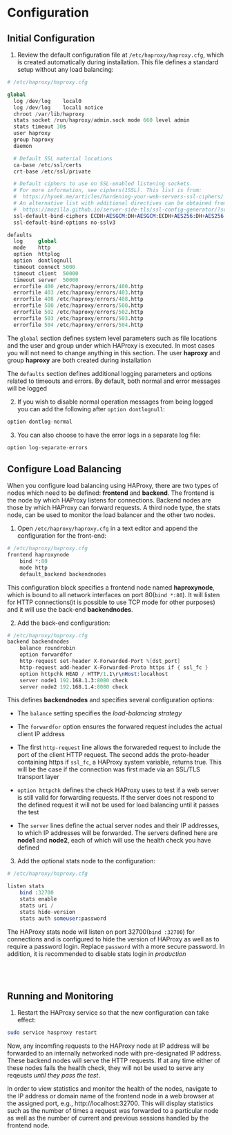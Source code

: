 # Configuration

## Initial Configuration

1. Review the default configuration file at `/etc/haproxy/haproxy.cfg`, which is created automatically during installation. This file defines a standard setup without any load balancing:

```s
# /etc/haproxy/haproxy.cfg

global
  log /dev/log    local0
  log /dev/log    local1 notice
  chroot /var/lib/haproxy
  stats socket /run/haproxy/admin.sock mode 660 level admin
  stats timeout 30s
  user haproxy
  group haproxy
  daemon

  # Default SSL material locations
  ca-base /etc/ssl/certs
  crt-base /etc/ssl/private

  # Default ciphers to use on SSL-enabled listening sockets.
  # For more information, see ciphers(1SSL). This list is from:
  #  https://hynek.me/articles/hardening-your-web-servers-ssl-ciphers/
  # An alternative list with additional directives can be obtained from
  #  https://mozilla.github.io/server-side-tls/ssl-config-generator/?server=haproxy
  ssl-default-bind-ciphers ECDH+AESGCM:DH+AESGCM:ECDH+AES256:DH+AES256:ECDH+AES128:DH+AES:RSA+AESGCM:RSA+AES:!aNULL:!MD5:!DSS
  ssl-default-bind-options no-sslv3

defaults
  log     global
  mode    http
  option  httplog
  option  dontlognull
  timeout connect 5000
  timeout client  50000
  timeout server  50000
  errorfile 400 /etc/haproxy/errors/400.http
  errorfile 403 /etc/haproxy/errors/403.http
  errorfile 408 /etc/haproxy/errors/408.http
  errorfile 500 /etc/haproxy/errors/500.http
  errorfile 502 /etc/haproxy/errors/502.http
  errorfile 503 /etc/haproxy/errors/503.http
  errorfile 504 /etc/haproxy/errors/504.http
```

The `global` section defines system level parameters such as file locations and the user and group under which HAProxy is executed. In most cases you will not need to change anything in this section. The user **haproxy** and group **haproxy** are both created during installation

The `defaults` section defines additional logging parameters and options related to timeouts and errors. By default, both normal and error messages will be logged

2. If you wish to disable normal operation messages from being logged you can add the following after `option dontlognull`:

```s
option dontlog-normal
```

3. You can also choose to have the error logs in a separate log file:

```s
option log-separate-errors
```

## Configure Load Balancing

When you configure load balancing using HAProxy, there are two types of nodes which need to be defined: **frontend** and **backend**. The frontend is the node by which HAProxy listens for connections. Backend nodes are those by which HAProxy can forward requests. A third node type, the stats node, can be used to monitor the load balancer and the other two nodes.

1. Open `/etc/haproxy/haproxy.cfg` in a text editor and append the configuration for the front-end:

```s
# /etc/haproxy/haproxy.cfg
frontend haproxynode
    bind *:80
    mode http
    default_backend backendnodes
```

This configuration block specifies a frontend node named **haproxynode**, which is bound to all network interfaces on port 80(`bind *:80`). It will listen for HTTP connections(it is possible to use TCP mode for other purposes) and it will use the back-end **backendnodes**.

2. Add the back-end configuration:

```s
# /etc/haproxy/haproxy.cfg
backend backendnodes
    balance roundrobin
    option forwardfor
    http-request set-header X-Forwarded-Port %[dst_port]
    http-request add-header X-Forwarded-Proto https if { ssl_fc }
    option httpchk HEAD / HTTP/1.1\r\nHost:localhost
    server node1 192.168.1.3:8080 check
    server node2 192.168.1.4:8080 check
```

This defines **backendnodes** and specifies several configuration options:

- The `balance` setting specifies the *load-balancing strategy*

- The `forwardfor` option ensures the forwared request includes the actual client IP address

- The first `http-request` line allows the forwareded request to include the port of the client HTTP request. The second adds the proto-header containing https if `ssl_fc`, a HAProxy system variable, returns true. This will be the case if the connection was first made via an SSL/TLS transport layer

- `option httpchk` defines the check HAProxy uses to test if a web server is still valid for forwarding requests. If the server does not respond to the defined request it will not be used for load balancing until it passes the test

- The `server` lines define the actual server nodes and their IP addresses, to which IP addresses will be forwarded. The servers defined here are **node1** and **node2**, each of which will use the health check you have defined

3. Add the optional stats node to the configuration:

```s
# /etc/haproxy/haproxy.cfg

listen stats
    bind :32700
    stats enable
    stats uri /
    stats hide-version
    stats auth someuser:password
```

The HAProxy stats node will listen on port 32700(`bind :32700`) for connections and is configured to hide the version of HAProxy as well as to require a password login. Replace `password` with a more secure password. In addition, it is recommended to disable stats login in *production*

<br></br>

## Running and Monitoring

1. Restart the HAProxy service so that the new configuration can take effect:

```sh
sudo service hasproxy restart
```

Now, any incomfing requests to the HAProxy node at IP address will be forwarded to an internally networked node with pre-designated IP address. These backend nodes will serve the HTTP requests. If at any time either of these nodes fails the health check, they will not be used to serve any reqeusts *until they pass the test*.

In order to view statistics and monitor the health of the nodes, navigate to the IP address or domain name of the frontend node in a web browser at the assigned port, e.g., http://localhost:32700. This will display statistics such as the number of times a request was forwarded to a particular node as well as the number of current and previous sessions handled by the frontend node.